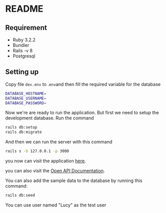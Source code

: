 # README

## Requirement
- Ruby 3.2.2
- Bundler
- Rails -v 8
- Postgresql

## Setting up
Copy file `dev.env` to .`env`and then fill the required variable for the database
```sh
DATABASE_HOSTNAME=
DATABASE_USERNAME=
DATABASE_PASSWORD=
```

Now we're are ready to run the application. But first we need to setup the development database. Run the command

```sh
rails db:setup
rails db:migrate
```
And then we can run the server with this command
```sh
rails s -b 127.0.0.1 -p 3000
```

you now can visit the application [here](http://127.0.0.1:3000/).

you can also visit the [Open API Documentation](http://127.0.0.1:3000/api-docs/index.html).

You can also add the sample data to the database by running this command:
```sh
rails db:seed
```

You can use user named "Lucy" as the test user